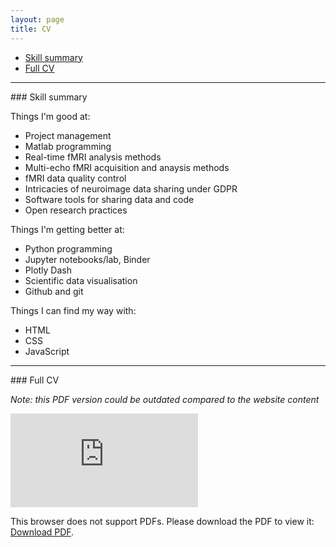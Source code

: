 ```yaml
---
layout: page
title: CV
---
```


- [Skill summary](#summary)
- [Full CV](#cv)

---

<div id='summary'></div>
### Skill summary

Things I'm good at:
- Project management
- Matlab programming
- Real-time fMRI analysis methods
- Multi-echo fMRI acquisition and anaysis methods
- fMRI data quality control
- Intricacies of neuroimage data sharing under GDPR
- Software tools for sharing data and code
- Open research practices

Things I'm getting better at:
- Python programming
- Jupyter notebooks/lab, Binder
- Plotly Dash
- Scientific data visualisation
- Github and git

Things I can find my way with:
- HTML
- CSS
- JavaScript

---

<div id='cv'></div>
### Full CV

*Note: this PDF version could be outdated compared to the website content*

<object data="https://jsheunis.github.io/downloads/cv_jsheunis_2019.pdf" type="application/pdf" height="700px" width="750px" align="middle">
    <embed src="https://jsheunis.github.io/downloads/cv_jsheunis_2019.pdf">
        <p>This browser does not support PDFs. Please download the PDF to view it: <a href="https://jsheunis.github.io/downloads/cv_jsheunis_2019.pdf">Download PDF</a>.</p>
    </embed>
</object>